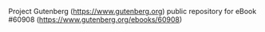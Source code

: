 Project Gutenberg (https://www.gutenberg.org) public repository for eBook #60908 (https://www.gutenberg.org/ebooks/60908)
